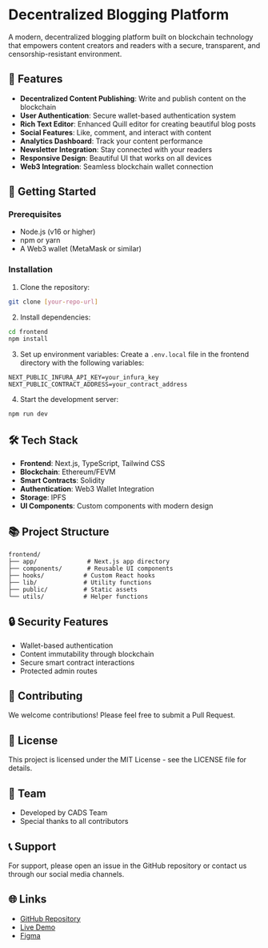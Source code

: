 # Decentralized Blogging Platform

A modern, decentralized blogging platform built on blockchain technology that empowers content creators and readers with a secure, transparent, and censorship-resistant environment.

## 🌟 Features

- **Decentralized Content Publishing**: Write and publish content on the blockchain
- **User Authentication**: Secure wallet-based authentication system
- **Rich Text Editor**: Enhanced Quill editor for creating beautiful blog posts
- **Social Features**: Like, comment, and interact with content
- **Analytics Dashboard**: Track your content performance
- **Newsletter Integration**: Stay connected with your readers
- **Responsive Design**: Beautiful UI that works on all devices
- **Web3 Integration**: Seamless blockchain wallet connection

## 🚀 Getting Started

### Prerequisites

- Node.js (v16 or higher)
- npm or yarn
- A Web3 wallet (MetaMask or similar)

### Installation

1. Clone the repository:
```bash
git clone [your-repo-url]
```

2. Install dependencies:
```bash
cd frontend
npm install
```

3. Set up environment variables:
Create a `.env.local` file in the frontend directory with the following variables:
```
NEXT_PUBLIC_INFURA_API_KEY=your_infura_key
NEXT_PUBLIC_CONTRACT_ADDRESS=your_contract_address
```

4. Start the development server:
```bash
npm run dev
```

## 🛠️ Tech Stack

- **Frontend**: Next.js, TypeScript, Tailwind CSS
- **Blockchain**: Ethereum/FEVM
- **Smart Contracts**: Solidity
- **Authentication**: Web3 Wallet Integration
- **Storage**: IPFS
- **UI Components**: Custom components with modern design

## 📚 Project Structure

```
frontend/
├── app/              # Next.js app directory
├── components/       # Reusable UI components
├── hooks/           # Custom React hooks
├── lib/             # Utility functions
├── public/          # Static assets
└── utils/           # Helper functions
```

## 🔒 Security Features

- Wallet-based authentication
- Content immutability through blockchain
- Secure smart contract interactions
- Protected admin routes

## 🤝 Contributing

We welcome contributions! Please feel free to submit a Pull Request.

## 📄 License

This project is licensed under the MIT License - see the LICENSE file for details.

## 👥 Team

- Developed by CADS Team
- Special thanks to all contributors

## 📞 Support

For support, please open an issue in the GitHub repository or contact us through our social media channels.

## 🌐 Links

- [GitHub Repository](https://github.com/drimescodes/FilRead)
- [Live Demo](https://your-demo-url)
- [Figma](https://www.figma.com/design/Wh6O2YmKeTcizzYnfFnLg6/FILRead-Web-app?node-id=3321-9) 
